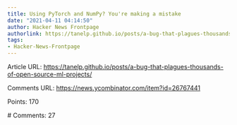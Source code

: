 ```yaml
---
title: Using PyTorch and NumPy? You're making a mistake
date: "2021-04-11 04:14:50"
author: Hacker News Frontpage
authorlink: https://tanelp.github.io/posts/a-bug-that-plagues-thousands-of-open-source-ml-projects/
tags:
- Hacker-News-Frontpage
---
```


<p>Article URL: <a href="https://tanelp.github.io/posts/a-bug-that-plagues-thousands-of-open-source-ml-projects/">https://tanelp.github.io/posts/a-bug-that-plagues-thousands-of-open-source-ml-projects/</a></p>
<p>Comments URL: <a href="https://news.ycombinator.com/item?id=26767441">https://news.ycombinator.com/item?id=26767441</a></p>
<p>Points: 170</p>
<p># Comments: 27</p>
